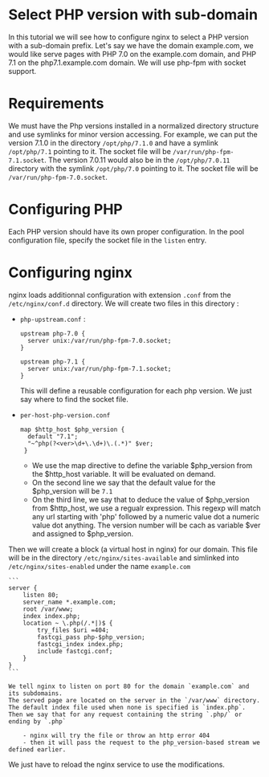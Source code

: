 # Select PHP version with sub-domain

In this tutorial we will see how to configure nginx to select a PHP version with a sub-domain prefix.
Let's say we have the domain example.com, we would like serve pages with PHP 7.0 on the example.com domain, and PHP 7.1 on the php7.1.example.com domain.
We will use php-fpm with socket support.

# Requirements

We must have the Php versions installed in a normalized directory structure and use symlinks for minor version accessing.
For example, we can put the version 7.1.0 in the directory `/opt/php/7.1.0` and have a symlink `/opt/php/7.1` pointing to it.
The socket file will be `/var/run/php-fpm-7.1.socket`.
The version 7.0.11 would also be in the `/opt/php/7.0.11` directory with the symlink `/opt/php/7.0` pointing to it.
The socket file will be `/var/run/php-fpm-7.0.socket`.

# Configuring PHP

Each PHP version should have its own proper configuration.
In the pool configuration file, specify the socket file in the `listen` entry.  

# Configuring nginx

nginx loads additionnal configuration with extension `.conf` from the `/etc/nginx/conf.d` directory.
We will create two files in this directory :

- `php-upstream.conf` :
    
    ```
    upstream php-7.0 {
      server unix:/var/run/php-fpm-7.0.socket; 
    }
    
    upstream php-7.1 {
      server unix:/var/run/php-fpm-7.1.socket; 
    }
    ```
    This will define a reusable configuration for each php version.
    We just say where to find the socket file.
    
- `per-host-php-version.conf`
    ```
    map $http_host $php_version {
      default "7.1";
      "~^php(?<ver>\d+\.\d+)\.(.*)" $ver;
     }
    ```
    
    - We use the map directive to define the variable $php_version from the $http_host variable. It will be evaluated on demand.
    - On the second line we say that the default value for the $php_version will be `7.1`
    - On the third line, we say that to deduce the value of $php_version from $http_host, we use a regualr expression.
    This regexp will match any url starting with 'php' followed by a numeric value dot a numeric value dot anything.
    The version number will be cach as variable $ver and assigned to $php_version.
    
Then we will create a block (a virtual host in nginx) for our domain. This file will be in the directory `/etc/nginx/sites-available` and simlinked into `/etc/nginx/sites-enabled` under the name `example.com`
    
    ```
    server {
        listen 80;
        server_name *.example.com;
        root /var/www;
        index index.php;
        location ~ \.php(/.*|)$ {
            try_files $uri =404;
            fastcgi_pass php-$php_version;
            fastcgi_index index.php;
            include fastcgi.conf;
        }
    }
    ```
    
    We tell nginx to listen on port 80 for the domain `example.com` and its subdomains.
    The served page are located on the server in the `/var/www` directory.
    The default index file used when none is specified is `index.php`.
    Then we say that for any request containing the string `.php/` or ending by `.php`
   
        - nginx will try the file or throw an http error 404
        - then it will pass the request to the php_version-based stream we defined earlier.
     
We just have to reload the nginx service to use the modifications.
     
 
